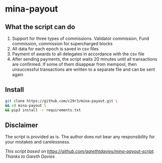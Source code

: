 # mina-payout  
## What the script can do  
1. Support for three types of commissions. Validator commission, Fund commission, commission for supercharged blocks  
2. All data for each epoch is saved in csv files  
3. Payment of awards to all delegates in accordance with the csv file  
4. After sending payments, the script waits 20 minutes until all transactions are confirmed. If some of them disappear from mempool, then unsuccessful transactions are written to a separate file and can be sent again

## Install  
```bash
git clone https://github.com/c29r3/mina-payout.git \
&& cd mina-payout \
&& pip3 install -r requirements.txt
```
## Disclaimer  
The script is provided as is. The author does not bear any responsibility for your mistakes and carelessness.

*This script based on https://github.com/garethtdavies/mina-payout-script. Thanks to Gareth Davies*
